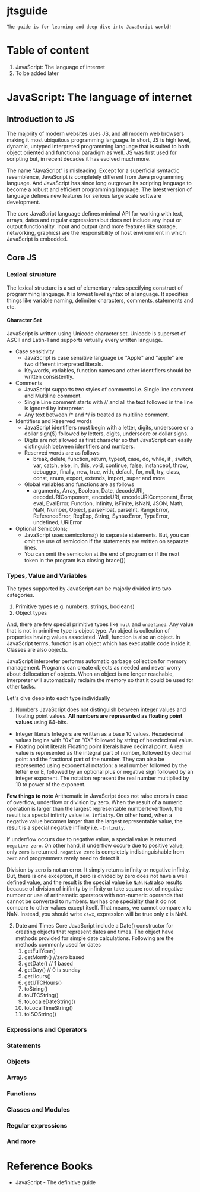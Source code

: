 # jtsguide
`The guide is for learning and deep dive into JavaScript world!`

# Table of content
1. JavaScript: The language of internet
2. To be added later

# JavaScript: The language of internet
## Introduction to JS
The majority of modern websites uses JS, and all modern web browsers making it most ubiquitous programming language. In short, JS is high level, dynamic, untyped interpreted programming language that is suited to both object oriented and functional paradigm as well. JS was first used for scripting but, in recent decades it has evolved much more.

The name "JavaScript" is misleading. Except for a superficial syntactic resemblence, JavaScript is completely different from Java programming language. And JavaScript has since long outgrown its scripting language to become a robust and efficient programming language. The latest version of language defines new features for serious large scale software development.

The core JavaScript language defines minimal API for working with text, arrays, dates and regular expressions but does not include any input or output functionality. Input and output (and more features like storage, networking, graphics) are the responsibility of host environment in which JavaScript is embedded.

## Core JS
### Lexical structure
The lexical structure is a set of elementary rules specifying construct of programming language. It is lowest level syntax of a language. It specifies things like variable naming, delimiter characters, comments, statements and etc.

#### Character Set
JavaScript is written using Unicode character set. Unicode is superset of ASCII and Latin-1 and supports virtually every written language.

- Case sensitivity
  - JavaScript is case sensitive language i.e "Apple" and "apple" are two different interpreted literals.
  - Keywords, variables, function names and other identifiers should be written consistently.
- Comments
  - JavaScript supports two styles of comments i.e. Single line comment and Multiline comment.
  - Single Line comment starts with // and all the text followed in the line is ignored by interpreter.
  - Any text between /* and */ is treated as multiline comment.
- Identifiers and Reserved words
  - JavaScript identifiers must begin with a letter, digits, underscore or a dollar sign($) followed by letters, digits, underscore or dollar signs.
  - Digits are not allowed as first character so that JavaScript can easily distinguish between identifiers and numbers.
  - Reserved words are as follows
    - break, delete, function, return, typeof, case, do, while, if , switch, var, catch, else, in, this, void,  continue, false, instanceof, throw, debugger, finally, new, true, with, default, for, null, try, class, const, enum, export, extends, import, super and more
  - Global variables and functions are as follows
    - arguments, Array, Boolean, Date, decodeURI, decodeURIComponent, encodeURI, encodeURIComponent, Error, eval, EvalError, Function, Infinity, isFinite, isNaN, JSON, Math, NaN, Number, Object, parseFloat, parseInt, RangeError, ReferenceError, RegExp, String, SyntaxError, TypeError, undefined, URIError
- Optional Semicolons;
  - JavaScript uses semicolons(;) to separate statements. But, you can omit the use of semicolon if the statements are written on separate lines.
  - You can omit the semicolon at the end of program or if the next token in the program is a closing brace(})


### Types, Value and Variables
The types supported by JavaScript can be majorly divided into two categories.
1. Primitive types (e.g. numbers, strings, booleans)
2. Object types

And, there are few special primitive types like `null` and `undefined`. Any value that is not in primitive type is object type. An object is collection of properties having values associated. Well, function is also an object. In JavaScript terms, function is an object which has executable code inside it. Classes are also objects.

JavaScript interpreter performs automatic garbage collection for memory management. Programs can create objects as needed and never worry about dellocation of objects. When an object is no longer reachable, interpreter will automatically reclaim the memory so that it could be used for other tasks.

Let's dive deep into each type individually

1. Numbers
  JavaScript does not distinguish between integer values and floating point values. **All numbers are represented as floating point values** using 64-bits.
  - Integer literals
    Integers are written as a base 10 values. Hexadecimal values begins with "0x" or "0X" followed by string of hexadecimal value.
  - Floating point literals
    Floating point literals have decimal point. A real value is represented as the integral part of number, followed by decimal point and the fractional part of the number. They can also be represented using exponential notation: a real number followed by the letter e or E, followed by an optional plus or negative sign followed by an integer exponent. The notation represent the real number multiplied by 10 to power of the exponent.

**Few things to note**
Arithematic in JavaScript does not raise errors in case of overflow, underflow or division by zero. When the result of a numeric operation is larger than the largest representable number(overflow), the result is a special infinity value i.e. `Infinity`. On other hand, when a negative value becomes larger than the largest representable value, the result is a special negative infinity i.e. `-Infinity`.

If underflow occurs due to negative value, a special value is returned `negative zero`. On other hand, if underflow occure due to positive value, only `zero` is returned. `negative zero` is completely indistinguishable from `zero` and programmers rarely need to detect it.

Division by zero is not an error. It simply returns infinity or negative infinity. But, there is one exception, if zero is divided by zero does not have a well defined value, and the result is the special value i.e `NaN`. `NaN` also results because of division of inifinity by infinity or take square root of negative number or use of arithematic operators with non-numeric operands that cannot be converted to numbers. `NaN` has one speciality that it do not compare to other values except itself. That means, we cannot compare x to NaN. Instead, you should write `x!=x`, expression will be true only x is NaN.

2. Date and Times
   Core JavaScript include a Date() constructor for creating objects that represent dates and times. The object have methods provided for simple date calculations. Following are the methods commonly used for dates
   1. getFullYear()
   2. getMonth() //zero based
   3. getDate() // 1 based
   4. getDay() // 0 is sunday
   5. getHours() 
   6. getUTCHours()
   7. toString()
   8. toUTCString()
   9. toLocaleDateString()
   10. toLocalTimeString()
   11. toISOString()



### Expressions and Operators

### Statements

### Objects

### Arrays

### Functions

### Classes and Modules

### Regular expressions

### And more

# Reference Books 
- JavaScript - The definitive guide